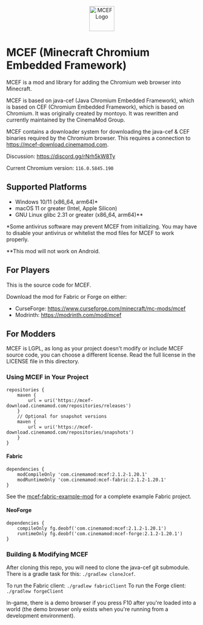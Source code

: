 <p align="center">
  <img src="https://github.com/CinemaMod/mcef/assets/30220598/938896d7-2589-49df-8f82-29266c64dfb7" alt="MCEF Logo" style="width:66px;height:66px;">
</p>

# MCEF (Minecraft Chromium Embedded Framework)
MCEF is a mod and library for adding the Chromium web browser into Minecraft.

MCEF is based on java-cef (Java Chromium Embedded Framework), which is based on CEF (Chromium Embedded Framework), which is based on Chromium. It was originally created by montoyo. It was rewritten and currently maintained by the CinemaMod Group.

MCEF contains a downloader system for downloading the java-cef & CEF binaries required by the Chromium browser. This requires a connection to https://mcef-download.cinemamod.com.

Discussion: https://discord.gg/rNrh5kW8Ty

Current Chromium version: `116.0.5845.190`

## Supported Platforms
- Windows 10/11 (x86_64, arm64)*
- macOS 11 or greater (Intel, Apple Silicon)
- GNU Linux glibc 2.31 or greater (x86_64, arm64)**

*Some antivirus software may prevent MCEF from initializing. You may have to disable your antivirus or whitelist the mod files for MCEF to work properly.

**This mod will not work on Android.

## For Players
This is the source code for MCEF.

Download the mod for Fabric or Forge on either:
- CurseForge: https://www.curseforge.com/minecraft/mc-mods/mcef
- Modrinth: https://modrinth.com/mod/mcef

## For Modders
MCEF is LGPL, as long as your project doesn't modify or include MCEF source code, you can choose a different license. Read the full license in the LICENSE file in this directory.

### Using MCEF in Your Project
```
repositories {
    maven {
        url = uri('https://mcef-download.cinemamod.com/repositories/releases')
    }
    // Optional for snapshot versions
    maven {
        url = uri('https://mcef-download.cinemamod.com/repositories/snapshots')
    }
}
```
#### Fabric
```
dependencies {
    modCompileOnly 'com.cinemamod:mcef:2.1.2-1.20.1'
    modRuntimeOnly 'com.cinemamod:mcef-fabric:2.1.2-1.20.1'
}
```
See the [mcef-fabric-example-mod](https://github.com/CinemaMod/mcef-fabric-example-mod) for a complete example Fabric project.

#### NeoForge
```
dependencies {
    compileOnly fg.deobf('com.cinemamod:mcef:2.1.2-1.20.1')
    runtimeOnly fg.deobf('com.cinemamod:mcef-forge:2.1.2-1.20.1')
}
```
### Building & Modifying MCEF
After cloning this repo, you will need to clone the java-cef git submodule. There is a gradle task for this: `./gradlew cloneJcef`.

To run the Fabric client: `./gradlew fabricClient`
To run the Forge client: `./gradlew forgeClient`

In-game, there is a demo browser if you press F10 after you're loaded into a world (the demo browser only exists when you're running from a development environment).
